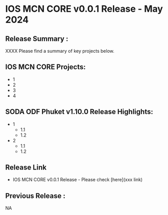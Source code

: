 # IOS MCN CORE v0.0.1 Release - May 2024

## Release Summary :
XXXX
Please find a summary of key projects below. 

## IOS MCN CORE Projects:
 - 1
 - 2
 - 3
 - 4 

## SODA ODF Phuket v1.10.0 Release Highlights:
 - 1
   - 1.1
   - 1.2
 - 2
   - 1.1
   - 1.2


## Release Link
 - IOS MCN CORE v0.0.1 Release - Please check [here](xxx link)

## Previous Release :
NA
